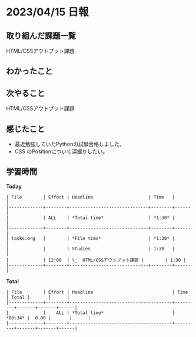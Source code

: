 # 2023/04/15 日報

## 取り組んだ課題一覧
HTML/CSSアウトプット課題

## わかったこと

## 次やること
HTML/CSSアウトプット課題

## 感じたこと
- 最近勉強していたPythonの試験合格しました。
- CSS のPositionについて深掘りしたい。

## 学習時間
**Today**
```
| File        | Effort | Headline                     | Time   |      |
|-------------+--------+------------------------------+--------+------|
|             | ALL    | *Total time*                 | *1:30* |      |
|-------------+--------+------------------------------+--------+------|
| tasks.org   |        | *File time*                  | *1:30* |      |
|             |        | Studies                      | 1:30   |      |
|             | 12:00  | \_  HTML/CSSアウトプット課題 |        | 1:30 |
|-------------+--------+------------------------------+--------+------|
```

**Total**
```
| File        | Effort | Headline                              | Time    | Total |       |      |
|-------------+--------+---------------------------------------+---------+-------+-------+------|
|             |    ALL | *Total time*                          | *88:34* |  0.00 |       |      |
|-------------+--------+---------------------------------------+---------+-------+-------+------|
```
